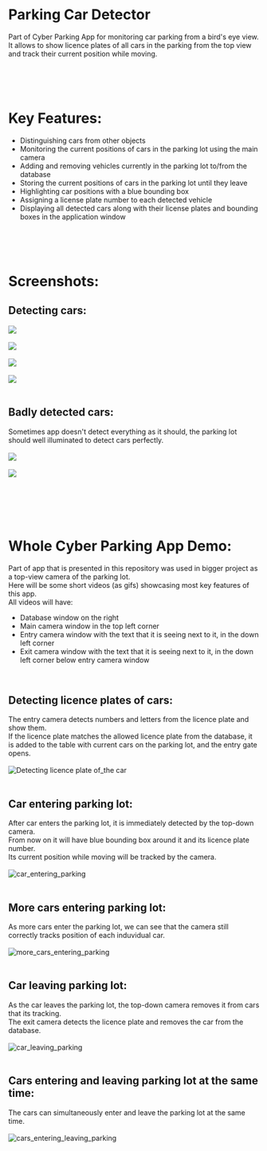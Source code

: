 # Parking Car Detector
Part of Cyber Parking App for monitoring car parking from a bird's eye view. <br>
It allows to show licence plates of all cars in the parking from the top view and track their current position while moving. <br>

<br>
<br>
<br>

# Key Features:
  * Distinguishing cars from other objects
  * Monitoring the current positions of cars in the parking lot using the main camera
  * Adding and removing vehicles currently in the parking lot to/from the database
  * Storing the current positions of cars in the parking lot until they leave
  * Highlighting car positions with a blue bounding box
  * Assigning a license plate number to each detected vehicle
  * Displaying all detected cars along with their license plates and bounding boxes in the application window

<br>
<br>
<br>

# Screenshots:
## Detecting cars:
<img src="public/screenshots/cars_detected_1.PNG"><br><br>
<img src="public/screenshots/cars_detected_2.PNG"><br><br>
<img src="public/screenshots/cars_detected_3.PNG"><br><br>
<img src="public/screenshots/cars_detected_4.PNG"><br><br>

## Badly detected cars:
Sometimes app doesn't detect everything as it should, the parking lot should well illuminated to detect cars perfectly.<br><br>
<img src="public/screenshots/cars_not_perfectly_detected.PNG"><br><br>
<img src="public/screenshots/cars_not_perfectly_detected2.PNG"><br><br>

<br>
<br>
<br>

# Whole Cyber Parking App Demo:
Part of app that is presented in this repository was used in bigger project as a top-view camera of the parking lot.<br>
Here will be some short videos (as gifs) showcasing most key features of this app.<br>
All videos will have: <br> 
* Database window on the right
* Main camera window in the top left corner
* Entry camera window with the text that it is seeing next to it, in the down left corner
* Exit camera window with the text that it is seeing next to it, in the down left corner below entry camera window

<br>

## Detecting licence plates of cars:
The entry camera detects numbers and letters from the licence plate and show them. <br>
If the licence plate matches the allowed licence plate from the database, it is added to the table with current cars on the parking lot, and the entry gate opens. <br><br>
![Detecting licence plate of_the car](public/gifs/detecting_licence_plate.gif)<br><br>

## Car entering parking lot:
After car enters the parking lot, it is immediately detected by the top-down camera. <br>
From now on it will have blue bounding box around it and its licence plate number. <br>
Its current position while moving will be tracked by the camera. <br> <br>
![car_entering_parking](public/gifs/car_entering_parking.gif)<br><br>

## More cars entering parking lot:
As more cars enter the parking lot, we can see that the camera still correctly tracks position of each induvidual car.<br><br>
![more_cars_entering_parking](public/gifs/more_cars_entering_parking.gif)<br><br>

## Car leaving parking lot:
As the car leaves the parking lot, the top-down camera removes it from cars that its tracking. <br>
The exit camera detects the licence plate and removes the car from the database. <br><br>
![car_leaving_parking](public/gifs/car_leaving_parking.gif)<br><br>

## Cars entering and leaving parking lot at the same time:
The cars can simultaneously enter and leave the parking lot at the same time. <br><br>
![cars_entering_leaving_parking](public/gifs/cars_entering_leaving_parking.gif)<br><br>
